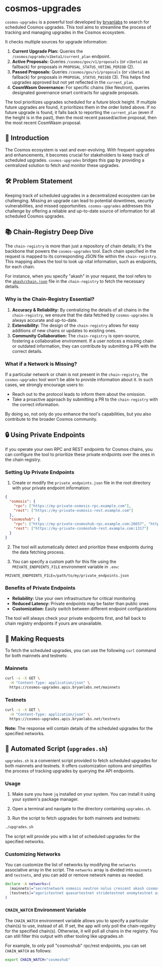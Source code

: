 # cosmos-upgrades

`cosmos-upgrades` is a powerful tool developed by [bryanlabs](https://github.com/bryanlabs) to search for scheduled Cosmos upgrades. This tool aims to streamline the process of tracking and managing upgrades in the Cosmos ecosystem.

It checks multiple sources for upgrade information:

1.  **Current Upgrade Plan:** Queries the `/cosmos/upgrade/v1beta1/current_plan` endpoint.
2.  **Active Proposals:** Queries `/cosmos/gov/v1/proposals` (or `v1beta1` as fallback) for proposals in `PROPOSAL_STATUS_VOTING_PERIOD` (2).
3.  **Passed Proposals:** Queries `/cosmos/gov/v1/proposals` (or `v1beta1` as fallback) for proposals in `PROPOSAL_STATUS_PASSED` (3). This helps find upgrades approved but not yet reflected in the `current_plan`.
4.  **CosmWasm Governance:** For specific chains (like Neutron), queries designated governance smart contracts for upgrade proposals.

The tool prioritizes upgrades scheduled for a future block height. If multiple future upgrades are found, it prioritizes them in the order listed above. If no future upgrade is found, it falls back to reporting the `current_plan` (even if the height is in the past), then the most recent passed/active proposal, then the most recent CosmWasm proposal.

## 🌌 Introduction

The Cosmos ecosystem is vast and ever-evolving. With frequent upgrades and enhancements, it becomes crucial for stakeholders to keep track of scheduled upgrades. `cosmos-upgrades` bridges this gap by providing a centralized solution to fetch and monitor these upgrades.

## 🛠 Problem Statement

Keeping track of scheduled upgrades in a decentralized ecosystem can be challenging. Missing an upgrade can lead to potential downtimes, security vulnerabilities, and missed opportunities. `cosmos-upgrades` addresses this challenge by offering a reliable and up-to-date source of information for all scheduled Cosmos upgrades.

## 📚 Chain-Registry Deep Dive

The `chain-registry` is more than just a repository of chain details; it's the backbone that powers the `cosmos-upgrades` tool. Each chain specified in the request is mapped to its corresponding JSON file within the `chain-registry`. This mapping allows the tool to look up vital information, such as endpoints, for each chain.

For instance, when you specify "akash" in your request, the tool refers to the [`akash/chain.json`](https://github.com/cosmos/chain-registry/blob/master/akash/chain.json) file in the `chain-registry` to fetch the necessary details.

### Why is the Chain-Registry Essential?

1. **Accuracy & Reliability:** By centralizing the details of all chains in the `chain-registry`, we ensure that the data fetched by `cosmos-upgrades` is always accurate and up-to-date.
2. **Extensibility:** The design of the `chain-registry` allows for easy additions of new chains or updates to existing ones.
3. **Community Collaboration:** The `chain-registry` is open-source, fostering a collaborative environment. If a user notices a missing chain or outdated information, they can contribute by submitting a PR with the correct details.

### What if a Network is Missing?

If a particular network or chain is not present in the `chain-registry`, the `cosmos-upgrades` tool won't be able to provide information about it. In such cases, we strongly encourage users to:

- Reach out to the protocol leads to inform them about the omission.
- Take a proactive approach by submitting a PR to the `chain-registry` with the correct information.

By doing so, not only do you enhance the tool's capabilities, but you also contribute to the broader Cosmos community.

## 🔒 Using Private Endpoints

If you operate your own RPC and REST endpoints for Cosmos chains, you can configure the tool to prioritize these private endpoints over the ones in the chain registry.

### Setting Up Private Endpoints

1. Create or modify the `private_endpoints.json` file in the root directory with your private endpoint information:

```json
{
  "osmosis": {
    "rpc": ["https://my-private-osmosis-rpc.example.com"],
    "rest": ["https://my-private-osmosis-rest.example.com"]
  },
  "cosmoshub": {
    "rpc": ["https://my-private-cosmoshub-rpc.example.com:26657", "https://my-backup-cosmoshub-rpc.example.com:26657"],
    "rest": ["https://my-private-cosmoshub-rest.example.com:1317"]
  }
}
```

2. The tool will automatically detect and prioritize these endpoints during the data fetching process.

3. You can specify a custom path for this file using the `PRIVATE_ENDPOINTS_FILE` environment variable in `.env`:

```
PRIVATE_ENDPOINTS_FILE=/path/to/my/private_endpoints.json
```

### Benefits of Private Endpoints

- **Reliability:** Use your own infrastructure for critical monitoring
- **Reduced Latency:** Private endpoints may be faster than public ones
- **Customization:** Easily switch between different endpoint configurations

The tool will always check your private endpoints first, and fall back to chain registry endpoints if yours are unavailable.

## 🚀 Making Requests

To fetch the scheduled upgrades, you can use the following `curl` command for both mainnets and testnets:

### Mainnets

```bash
curl -s -X GET \
  -H "Content-Type: application/json" \
  https://cosmos-upgrades.apis.bryanlabs.net/mainnets
```

### Testnets

```bash
curl -s -X GET \
  -H "Content-Type: application/json" \
  https://cosmos-upgrades.apis.bryanlabs.net/testnets
```

**Note:** The response will contain details of the scheduled upgrades for the specified networks.

## 🧪 Automated Script (`upgrades.sh`)

`upgrades.sh` is a convenient script provided to fetch scheduled upgrades for both mainnets and testnets. It offers customization options and simplifies the process of tracking upgrades by querying the API endpoints.

### Usage

1. Make sure you have `jq` installed on your system. You can install it using your system's package manager.

2. Open a terminal and navigate to the directory containing `upgrades.sh`.

3. Run the script to fetch upgrades for both mainnets and testnets:

```bash
./upgrades.sh
```

The script will provide you with a list of scheduled upgrades for the specified networks.

### Customizing Networks

You can customize the list of networks by modifying the `networks` associative array in the script. The `networks` array is divided into `mainnets` and `testnets`, and you can add or remove network names as needed.

```bash
declare -A networks=(
  [mainnets]="secretnetwork osmosis neutron nolus crescent akash cosmoshub sentinel stargaze omniflixhub cosmoshub terra kujira stride injective juno agoric evmos noble omny quasar dvpn onomy"
  [testnets]="agorictestnet quasartestnet stridetestnet onomytestnet axelartestnet nibirutestnet nobletestnet dydxtestnet osmosistestnet cosmoshubtestnet"
)
```

### `CHAIN_WATCH` Environment Variable

The `CHAIN_WATCH` environment variable allows you to specify a particular chain(s) to use, instead of all. If set, the app will only poll the chain-regsitry for the specified chain(s). Otherwise, it will poll all chains in the registry. You can still filter this output with other tooling like upgrades.sh

For example, to only poll "cosmoshub" rpc/rest endpoints, you can set `CHAIN_WATCH` as follows:

```bash
export CHAIN_WATCH="cosmoshub"
```
